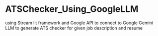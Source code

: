 # ATSChecker_Using_GoogleLLM
 using Stream lit framework and Google API to connect to Google Gemini LLM to generate ATS checker for given job description and resume
